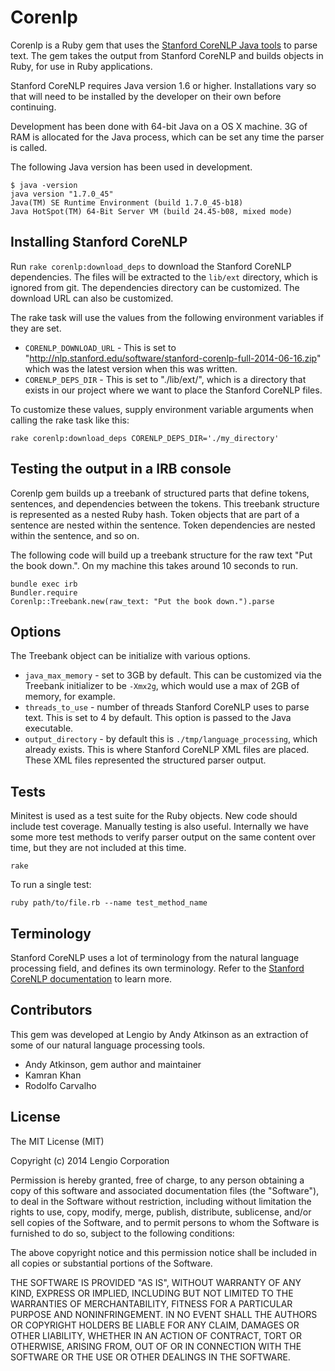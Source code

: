 # Corenlp

Corenlp is a Ruby gem that uses the [Stanford CoreNLP Java tools](http://nlp.stanford.edu/software/corenlp.shtml) to parse text. The gem takes the output from Stanford CoreNLP and builds objects in Ruby, for use in Ruby applications.

Stanford CoreNLP requires Java version 1.6 or higher. Installations vary so that will need to be installed by the developer on their own before continuing.

Development has been done with 64-bit Java on a OS X machine. 3G of RAM is allocated for the Java process, which can be set any time the parser is called.

The following Java version has been used in development.

    $ java -version
    java version "1.7.0_45"
    Java(TM) SE Runtime Environment (build 1.7.0_45-b18)
    Java HotSpot(TM) 64-Bit Server VM (build 24.45-b08, mixed mode)

## Installing Stanford CoreNLP

Run `rake corenlp:download_deps` to download the Stanford CoreNLP dependencies. The files will be extracted to the `lib/ext` directory, which is ignored from git. The dependencies directory can be customized. The download URL can also be customized.

The rake task will use the values from the following environment variables if they are set.

 * `CORENLP_DOWNLOAD_URL` - This is set to "http://nlp.stanford.edu/software/stanford-corenlp-full-2014-06-16.zip" which was the latest version when this was written.
 * `CORENLP_DEPS_DIR` - This is set to "./lib/ext/", which is a directory that exists in our project where we want to place the Stanford CoreNLP files.

To customize these values, supply environment variable arguments when calling the rake task like this:

    rake corenlp:download_deps CORENLP_DEPS_DIR='./my_directory'

## Testing the output in a IRB console

Corenlp gem builds up a treebank of structured parts that define tokens, sentences, and dependencies between the tokens. This treebank structure is represented as a nested Ruby hash. Token objects that are part of a sentence are nested within the sentence. Token dependencies are nested within the sentence, and so on.

The following code will build up a treebank structure for the raw text "Put the book down.". On my machine this takes around 10 seconds to run.

    bundle exec irb
    Bundler.require
    Corenlp::Treebank.new(raw_text: "Put the book down.").parse

## Options

The Treebank object can be initialize with various options.

 * `java_max_memory` - set to 3GB by default. This can be customized via the Treebank initializer to be `-Xmx2g`, which would use a max of 2GB of memory, for example.
 * `threads_to_use` - number of threads Stanford CoreNLP uses to parse text. This is set to 4 by default. This option is passed to the Java executable.
 * `output_directory` - by default this is `./tmp/language_processing`, which already exists. This is where Stanford CoreNLP XML files are placed. These XML files represented the structured parser output.

## Tests

Minitest is used as a test suite for the Ruby objects. New code should include test coverage. Manually testing is also useful. Internally we have some more test methods to verify parser output on the same content over time, but they are not included at this time.

    rake

To run a single test:

    ruby path/to/file.rb --name test_method_name

## Terminology

Stanford CoreNLP uses a lot of terminology from the natural language processing field, and defines its own terminology. Refer to the [Stanford CoreNLP documentation](http://nlp.stanford.edu/software/corenlp.shtml) to learn more.

## Contributors

This gem was developed at Lengio by Andy Atkinson as an extraction of some of our natural language processing tools.

  * Andy Atkinson, gem author and maintainer
  * Kamran Khan
  * Rodolfo Carvalho

## License

The MIT License (MIT)

Copyright (c) 2014 Lengio Corporation

Permission is hereby granted, free of charge, to any person obtaining a copy
of this software and associated documentation files (the "Software"), to deal
in the Software without restriction, including without limitation the rights
to use, copy, modify, merge, publish, distribute, sublicense, and/or sell
copies of the Software, and to permit persons to whom the Software is
furnished to do so, subject to the following conditions:

The above copyright notice and this permission notice shall be included in
all copies or substantial portions of the Software.

THE SOFTWARE IS PROVIDED "AS IS", WITHOUT WARRANTY OF ANY KIND, EXPRESS OR
IMPLIED, INCLUDING BUT NOT LIMITED TO THE WARRANTIES OF MERCHANTABILITY,
FITNESS FOR A PARTICULAR PURPOSE AND NONINFRINGEMENT. IN NO EVENT SHALL THE
AUTHORS OR COPYRIGHT HOLDERS BE LIABLE FOR ANY CLAIM, DAMAGES OR OTHER
LIABILITY, WHETHER IN AN ACTION OF CONTRACT, TORT OR OTHERWISE, ARISING FROM,
OUT OF OR IN CONNECTION WITH THE SOFTWARE OR THE USE OR OTHER DEALINGS IN
THE SOFTWARE.
